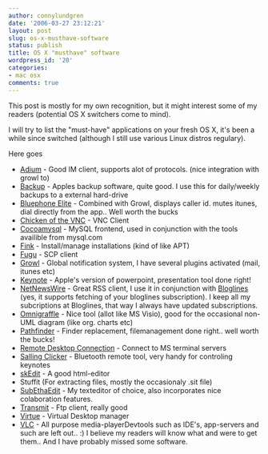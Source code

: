 ```yaml
---
author: connylundgren
date: '2006-03-27 23:12:21'
layout: post
slug: os-x-musthave-software
status: publish
title: OS X "musthave" software
wordpress_id: '20'
categories:
- mac osx
comments: true
---
```


This post is mostly for my own recognition, but it might interest some of my
readers (potential OS X switchers come to mind).

I will try to list the "must-have" applications on your fresh OS X, it's been
a while since switched (although I still use various Linux distros regulary).

Here goes

* [Adium](http://www.adiumx.com) - Good IM client, supports alot of protocols. (nice integration with growl to)
* [Backup](http://www.apple.com/downloads/macosx/apple/backup.html) - Apples backup software, quite good. I use this for daily/weekly backups to a external hard-drive
* [Bluephone Elite](http://www.reelintelligence.com/BluePhoneElite/) - Combined with Growl, displays caller id. mutes itunes, dial directly from the app.. Well worth the bucks
* [Chicken of the VNC](http://sourceforge.net/projects/cotvnc/) - VNC Client
* [Cocoamysql](http://cocoamysql.sourceforge.net/) - MySQL frontend, used in conjunction with the tools availible from mysql.com
* [Fink](http://fink.sourceforge.net/) - Install/manage installations (kind of like APT)
* [Fugu](http://rsug.itd.umich.edu/software/fugu/) - SCP client
* [Growl](http://growl.info/) - Global notification system, I have several plugins activated (mail, itunes etc)
* [Keynote](http://www.apple.com/iwork/keynote/) - Apple's version of powerpoint, presentation tool done right!
* [NetNewsWire](http://ranchero.com/netnewswire/) - Great RSS client, I use it in conjunction with [Bloglines](http://www.bloglines.com) (yes, it supports fetching of your bloglines subscription). I keep all my subcriptions at Bloglines, that way I always have updated subscriptions.
* [Omnigraffle](http://www.omnigroup.com/applications/omnigraffle/) - Nice tool (allot like MS Visio), good for the occasional non-UML diagram (like org. charts etc)
* [Pathfinder](http://www.cocoatech.com/pf4/) - Finder replacement, filemanagement done right.. well worth the bucks!
* [Remote Desktop Connection](http://www.microsoft.com/mac/otherproducts/otherproducts.aspx?pid=remotedesktopclient) - Connect to MS terminal servers
* [Salling Clicker](http://www.salling.com/Clicker/mac/) - Bluetooth remote tool, very handy for controling keynotes
* [skEdit](http://www.skti.org/skEdit.php) - A good html-editor
* Stuffit (For extracting files, mostly the occasionaly .sit file)
* [SubEthaEdit](http://www.codingmonkeys.de/subethaedit/) - My texteditor of choice, also incorporates nice colaboration features.
* [Transmit](http://www.panic.com/transmit/) - Ftp client, really good
* [Virtue](http://tonyarnold.com/) - Virtual Desktop manager
* [VLC](www.videolan.org/vlc/) - All purpose media-playerDevtools such as IDE's, app-servers and such are left out.. :) I believe my readers will know what and were to get them.. And I have probably missed some software.

